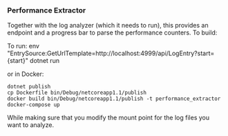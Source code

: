 ### Performance Extractor
Together with the log analyzer (which it needs to run), this provides
an endpoint and a progress bar to parse the performance counters. To build:

To run:
	env "EntrySource:GetUrlTemplate=http://localhost:4999/api/LogEntry?start={start}" dotnet run

or in Docker:

	dotnet publish
	cp Dockerfile bin/Debug/netcoreapp1.1/publish
	docker build bin/Debug/netcoreapp1.1/publish -t performance_extractor
	docker-compose up

While making sure that you modify the mount point for the log files you want to analyze.

